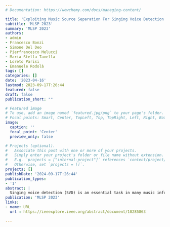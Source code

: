 ```yaml
---
# Documentation: https://wowchemy.com/docs/managing-content/

title: 'Exploiting Music Source Separation For Singing Voice Detection'
subtitle: 'MLSP 2023'
summary: 'MLSP 2023'
authors:
- admin
- Francesco Bonzi
- Simone Del Deo
- Pierfrancesco Melucci
- Maria Stella Tavella
- Loreto Parisi
- Emanuele Rodolà
tags: []
categories: []
date: '2023-04-16'
lastmod: 2023-09-17T:26:44
featured: false
draft: false
publication_short: ""

# Featured image
# To use, add an image named `featured.jpg/png` to your page's folder.
# Focal points: Smart, Center, TopLeft, Top, TopRight, Left, Right, BottomLeft, Bottom, BottomRight.
image:
  caption: ''
  focal_point: 'Center'
  preview_only: false

# Projects (optional).
#   Associate this post with one or more of your projects.
#   Simply enter your project's folder or file name without extension.
#   E.g. `projects = ["internal-project"]` references `content/project/deep-learning/index.md`.
#   Otherwise, set `projects = []`.
projects: []
publishDate: '2024-09-17T:26:44'
publication_types:
- '1'
abstract: |
  Singing voice detection (SVD) is an essential task in many music information retrieval (MIR) applications. Deep learning methods have shown promising results for SVD, but further performance improvements are desirable since it underlies many other tasks. This work proposes a novel SVD system combining a state-of-the-art music source separator (Demucs) with two downstream models: Long-term Recurrent Convolutional Network (LRCN) and a Transformer network. Our work highlights two main aspects: the impact of a music source separation model, such as Demucs, and its zero-shot capabilities for the SVD task; and the potential for deep learning to improve the system’s performance further. We evaluate our approach on three datasets (Jamendo Corpus, MedleyDB, and MIR-IK) and compare the performance of the two models to a baseline root mean square (RMS) algorithm and the current state-of-the-art for the Jamendo Corpus dataset.
publication: 'MLSP 2023'
links:
- name: URL
  url : https://ieeexplore.ieee.org/abstract/document/10285863
  
---
```

